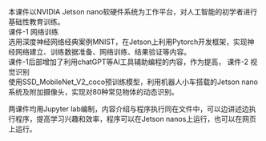 本课件以NVIDIA Jetson nano软硬件系统为工作平台，对人工智能的初学者进行基础性教育训练。<br>
课件-1 网络训练<br>
选用深度神经网络经典案例MNIST，在Jetson上利用Pytorch开发框架，实现神经网络建立、训练数据准备、网络训练、结果验证等内容。<br>
课件-1后部增加了利用chatGPT等AI工具辅助编程的内容，作为提高，
课件-2 视觉识别<br>
使用SSD_MobileNet_V2_coco预训练模型，利用机器人小车搭载的Jetson nano系统及附加摄像头，实现对80种常见物体的动态识别。<br>

两课件均用Jupyter lab编制，内容介绍与程序执行同在文件中，可以边讲述边执行程序，提高学习兴趣和效率，程序可以在Jetson nanos上运行，也可以在网页上运行。<br>


